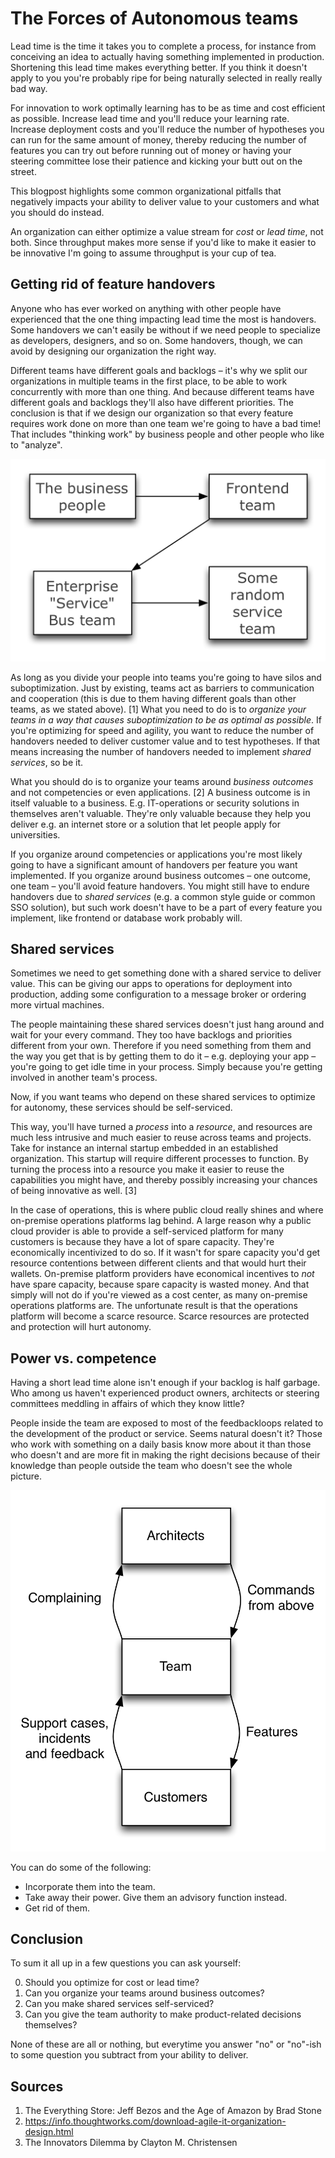 The Forces of Autonomous teams
==============================

Lead time is the time it takes you to complete a process, for instance from conceiving an idea to actually having something implemented in production. Shortening this lead time makes everything better. If you think it doesn't apply to you you're probably ripe for being naturally selected in really really bad way.

For innovation to work optimally learning has to be as time and cost efficient as possible. Increase lead time and you'll reduce your learning rate. Increase deployment costs and you'll reduce the number of hypotheses you can run for the same amount of money, thereby reducing the number of features you can try out before running out of money or having your steering committee lose their patience and kicking your butt out on the street.

This blogpost highlights some common organizational pitfalls that negatively impacts your ability to deliver value to your customers and what you should do instead.

An organization can either optimize a value stream for _cost_ or _lead time_, not both. Since throughput makes more sense if you'd like to make it easier to be innovative I'm going to assume throughput is your cup of tea.


Getting rid of feature handovers
--------------------------------

Anyone who has ever worked on anything with other people have experienced that the one thing impacting lead time the most is handovers. Some handovers we can't easily be without if we need people to specialize as developers, designers, and so on. Some handovers, though, we can avoid by designing our organization the right way.

Different teams have different goals and backlogs – it's why we split our organizations in multiple teams in the first place, to be able to work concurrently with more than one thing. And because different teams have different goals and backlogs they'll also have different priorities. The conclusion is that if we design our organization so that every feature requires work done on more than one team we're going to have a bad time! That includes "thinking work" by business people and other people who like to "analyze".

![Bad feedbackloops](img/un-agile-org.png)

As long as you divide your people into teams you're going to have silos and suboptimization. Just by existing, teams act as barriers to communication and cooperation (this is due to them having different goals than other teams, as we stated above). [1] What you need to do is to _organize your teams in a way that causes suboptimization to be as optimal as possible_. If you're optimizing for speed and agility, you want to reduce the number of handovers needed to deliver customer value and to test hypotheses. If that means increasing the number of handovers needed to implement _shared services_, so be it.

What you should do is to organize your teams around _business outcomes_ and not competencies or even applications. [2] A business outcome is in itself valuable to a business. E.g. IT-operations or security solutions in themselves aren't valuable. They're only valuable because they help you deliver e.g. an internet store or a solution that let people apply for universities.

If you organize around competencies or applications you're most likely going to have a significant amount of handovers per feature you want implemented. If you organize around business outcomes – one outcome, one team – you'll avoid feature handovers. You might still have to endure handovers due to _shared services_ (e.g. a common style guide or common SSO solution), but such work doesn't have to be a part of every feature you implement, like frontend or database work probably will.


Shared services
---------------

Sometimes we need to get something done with a shared service to deliver value. This can be giving our apps to operations for deployment into production, adding some configuration to a message broker or ordering more virtual machines.

The people maintaining these shared services doesn't just hang around and wait for your every command. They too have backlogs and priorities different from your own. Therefore if you need something from them and the way you get that is by getting them to do it – e.g. deploying your app – you're going to get idle time in your process. Simply because you're getting involved in another team's process.

Now, if you want teams who depend on these shared services to optimize for autonomy, these services should be self-serviced.

This way, you'll have turned a _process_ into a _resource_, and resources are much less intrusive and much easier to reuse across teams and projects. Take for instance an internal startup embedded in an established organization. This startup will require different processes to function. By turning the process into a resource you make it easier to reuse the capabilities you might have, and thereby possibly increasing your chances of being innovative as well. [3]

In the case of operations, this is where public cloud really shines and where on-premise operations platforms lag behind. A large reason why a public cloud provider is able to provide a self-serviced platform for many customers is because they have a lot of spare capacity. They're economically incentivized to do so. If it wasn't for spare capacity you'd get resource contentions between different clients and that would hurt their wallets. On-premise platform providers have economical incentives to _not_ have spare capacity, because spare capacity is wasted money. And that simply will not do if you're viewed as a cost center, as many on-premise operations platforms are. The unfortunate result is that the operations platform will become a scarce resource. Scarce resources are protected and protection will hurt autonomy.


Power vs. competence
--------------------

Having a short lead time alone isn't enough if your backlog is half garbage. Who among us haven't experienced product owners, architects or steering committees meddling in affairs of which they know little?

People inside the team are exposed to most of the feedbackloops related to the development of the product or service. Seems natural doesn't it? Those who work with something on a daily basis know more about it than those who doesn't and are more fit in making the right decisions because of their knowledge than people outside the team who doesn't see the whole picture.

![Bad feedbackloops](img/bad-feedbackloops.png)

You can do some of the following:
- Incorporate them into the team.
- Take away their power. Give them an advisory function instead.
- Get rid of them.


Conclusion
----------

To sum it all up in a few questions you can ask yourself:

0. Should you optimize for cost or lead time?
1. Can you organize your teams around business outcomes?
2. Can you make shared services self-serviced?
3. Can you give the team authority to make product-related decisions themselves?

None of these are all or nothing, but everytime you answer "no" or "no"-ish to some question you subtract from your ability to deliver.

Sources
-------

1. The Everything Store: Jeff Bezos and the Age of Amazon by Brad Stone
2. https://info.thoughtworks.com/download-agile-it-organization-design.html
3. The Innovators Dilemma by Clayton M. Christensen
